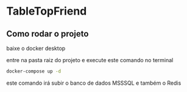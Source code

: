 # TableTopFriend

## Como rodar o projeto

baixe o docker desktop

entre na pasta raiz do projeto e execute este comando no terminal

```bash
docker-compose up -d
```

este comando irá subir o banco de dados MSSSQL e também o Redis
